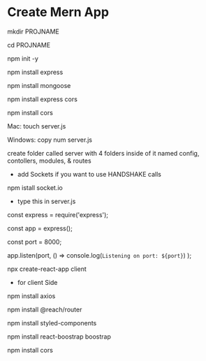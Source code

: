 # Create Mern App

mkdir PROJNAME

cd PROJNAME

npm init -y

npm install express

npm install mongoose 

npm install express cors 

npm install cors

Mac: touch server.js

Windows: copy num server.js

create folder called server with 4 folders inside of it named config, contollers, modules, & routes

* add Sockets if you want to use HANDSHAKE calls 

npm istall socket.io

* type this in server.js

const express = require('express');

const app = express();

const port = 8000;
    
app.listen(port, () => console.log(`Listening on port: ${port}`) );

npx create-react-app client

* for client Side

npm install axios

npm install @reach/router

npm install styled-components

npm install react-boostrap boostrap

npm install cors
